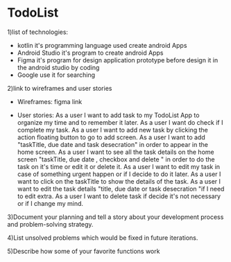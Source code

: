 # TodoList
1)list of technologies:

- kotlin it's programming language used create android Apps
- Android Studio it's program to create android Apps
- Figma it's program for design application prototype  before design it in the android studio by coding
- Google use it for searching

2)link to wireframes and user stories

- Wireframes:
 figma link


- User stories:
As a user I want to add task to my TodoList App to organize my time and to remember it later.
As a user I want do check if I complete my task.
As a user I want to add new task by clicking the action floating button to go to add screen.
As a user I want to add "taskTitle, due date and task desecration" in order to appear in the home screen.
As a user I want to see all the task details on the home screen "taskTitle, due date
 , checkbox and delete " in order to do the task on it's time or edit it or delete it.
As a user I want to edit my task in case of something urgent happen or if I decide to do it later.
As a user I want to click on the taskTitle to show the details of the task.
As a user I want to edit the task details "title, due date or task desecration "if I need to edit extra.
As a user I want to delete task if decide it's not necessary or if I change my mind.


3)Document your planning and tell a story about your development process and problem-solving strategy.




4)List unsolved problems which would be fixed in future iterations.





5)Describe how some of your favorite functions work


